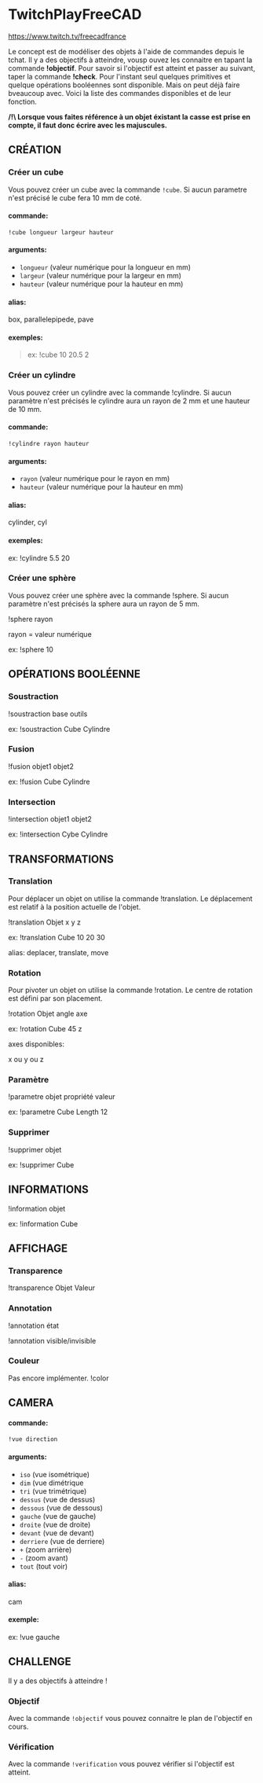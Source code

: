 # TwitchPlayFreeCAD
https://www.twitch.tv/freecadfrance

Le concept est de modéliser des objets à l'aide de commandes depuis le tchat. Il y a des objectifs à atteindre, vousp ouvez les connaitre en tapant la commande **!objectif**. Pour savoir si l'objectif est atteint et passer au suivant, taper la commande **!check**.
Pour l'instant seul quelques primitives et quelque opérations booléennes sont disponible. Mais on peut déjà faire bveaucoup avec.
Voici la liste des commandes disponibles et de leur fonction.

**/!\ Lorsque vous faites référence à un objet éxistant la casse est prise en compte, il faut donc écrire avec les majuscules.**

## CRÉATION

### Créer un cube

Vous pouvez créer un cube avec la commande `!cube`. Si aucun parametre n'est précisé le cube fera 10 mm de coté.

#### commande:
`!cube longueur largeur hauteur`

#### arguments:
* `longueur` (valeur numérique pour la longueur en mm)
* `largeur` (valeur numérique pour la largeur en mm)
* `hauteur` (valeur numérique pour la hauteur en mm)

#### alias:
box, parallelepipede, pave

#### exemples:
> ex: !cube 10 20.5 2


### Créer un cylindre

Vous pouvez créer un cylindre avec la commande !cylindre. Si aucun paramètre n'est précisés le cylindre aura un rayon de 2 mm et une hauteur de 10 mm.

#### commande:
`!cylindre rayon hauteur`

#### arguments:
* `rayon` (valeur numérique pour le rayon en mm)
* `hauteur` (valeur numérique pour la hauteur en mm)

#### alias:
cylinder, cyl

#### exemples:
ex: !cylindre 5.5 20


### Créer une sphère

Vous pouvez créer une sphère avec la commande !sphere. Si aucun paramètre n'est précisés la sphere aura un rayon de 5 mm.

!sphere rayon

rayon = valeur numérique

ex: !sphere 10

## OPÉRATIONS BOOLÉENNE
### Soustraction
!soustraction base outils 

ex: !soustraction Cube Cylindre

### Fusion
!fusion objet1 objet2

ex: !fusion Cube Cylindre

### Intersection
!intersection objet1 objet2

ex: !intersection Cybe Cylindre



## TRANSFORMATIONS
### Translation

Pour déplacer un objet on utilise la commande !translation. Le déplacement est relatif à la position actuelle de l'objet.

!translation Objet x y z 

ex: !translation Cube 10 20 30

alias: deplacer, translate, move


### Rotation

Pour pivoter un objet on utilise la commande !rotation. Le centre de rotation est défini par son placement.

!rotation Objet angle axe 

ex: !rotation Cube 45 z

axes disponibles:

x ou y ou z

### Paramètre
!parametre objet propriété valeur

ex: !parametre Cube Length 12

### Supprimer

!supprimer objet

ex: !supprimer Cube


## INFORMATIONS

!information objet

ex: !information Cube


## AFFICHAGE

### Transparence

!transparence Objet Valeur

### Annotation

!annotation état

!annotation visible/invisible

### Couleur
Pas encore implémenter.
!color


## CAMERA

#### commande:
`!vue direction` 

#### arguments:
* `iso` (vue isométrique)
* `dim` (vue dimétrique
* `tri` (vue trimétrique)
* `dessus` (vue de dessus)
* `dessous` (vue de dessous)
* `gauche` (vue de gauche)
* `droite` (vue de droite)
* `devant` (vue de devant)
* `derriere` (vue de derriere)
* `+` (zoom arrière)
* `-` (zoom avant)
* `tout` (tout voir)

#### alias:
cam

#### exemple:
ex: !vue gauche


## CHALLENGE

Il y a des objectifs à atteindre !

### Objectif
Avec la commande `!objectif` vous pouvez connaitre le plan de l'objectif en cours.

### Vérification
Avec la commande `!verification` vous pouvez vérifier si l'objectif est atteint.

